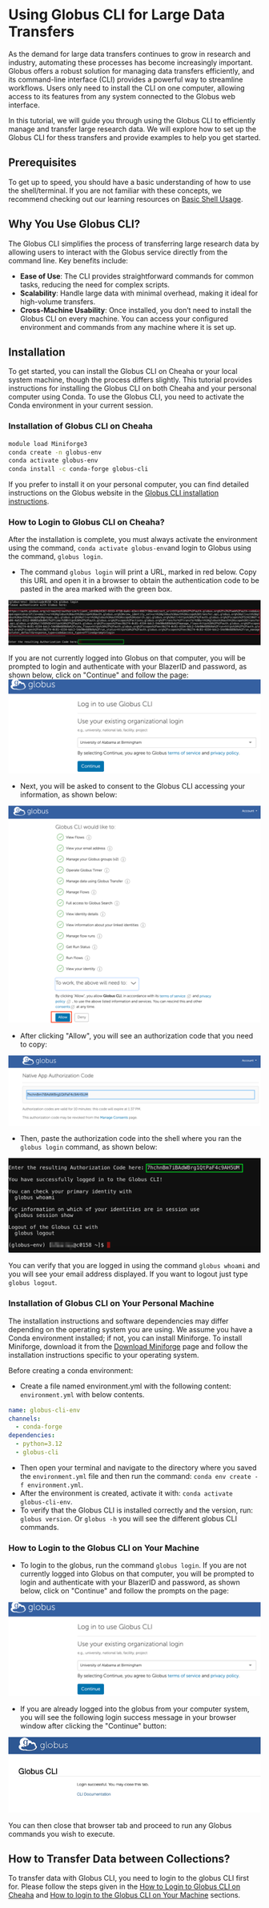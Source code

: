 # Using Globus CLI for Large Data Transfers

As the demand for large data transfers continues to grow in research and industry, automating these processes has become increasingly important. Globus offers a robust solution for managing data transfers efficiently, and its command-line interface (CLI) provides a powerful way to streamline workflows. Users only need to install the CLI on one computer, allowing access to its features from any system connected to the Globus web interface.

In this tutorial, we will guide you through using the Globus CLI to efficiently manage and transfer large research data.  We will explore how to set up the Globus CLI for thess transfers and provide examples to help you get started.

## Prerequisites

To get up to speed, you should have a basic understanding of how to use the shell/terminal. If you are not familiar with these concepts, we recommend checking out our learning resources on [Basic Shell Usage](../../../workflow_solutions/shell.md#shell-reference).

## Why You Use Globus CLI?

The Globus CLI simplifies the process of transferring large research data by allowing users to interact with the Globus service directly from the command line. Key benefits include:

- **Ease of Use**: The CLI provides straightforward commands for common tasks, reducing the need for complex scripts.
- **Scalability**: Handle large data with minimal overhead, making it ideal for high-volume transfers.
- **Cross-Machine Usability**: Once installed, you don’t need to install the Globus CLI on every machine. You can access your configured environment and commands from any machine where it is set up.

## Installation

To get started, you can install the Globus CLI on Cheaha or your local system machine, though the process differs slightly. This tutorial provides instructions for installing the Globus CLI on both Cheaha and your personal computer using Conda. To use the Globus CLI, you need to activate the Conda environment in your current session.

### Installation of Globus CLI on Cheaha

```bash
module load Miniforge3
conda create -n globus-env
conda activate globus-env
conda install -c conda-forge globus-cli
```

If you prefer to install it on your personal computer, you can find detailed instructions on the Globus website in the [Globus CLI installation instructions](https://docs.globus.org/cli/#installation).

### How to Login to Globus CLI on Cheaha?

After the installation is complete, you must always activate the environment using the command, `conda activate globus-env`and login to Globus using the command, `globus login`.

- The command `globus login` will print a URL, marked in red below. Copy this URL and open it in a browser to obtain the authentication code to be pasted in the area marked with the green box.

![url for authentication via browser](../images/globus-cli-authenticate.png)

If you are not currently logged into Globus on that computer, you will be prompted to login and authenticate with your BlazerID and password, as shown below, click on "Continue" and follow the page:
![login with your credentials](../images/globus-cli-login-page.png)

- Next, you will be asked to consent to the Globus CLI accessing your information, as shown below:

![consent to the Globus CLI](../images/globus-cli-allow.png)

- After clicking "Allow", you will see an authorization code that you need to copy:

![copy authorization code](../images/globus-cli-copy-code.png)

- Then, paste the authorization code into the shell where you ran the `globus login` command, as shown below:

![paste authorization code](../images/globus-cli-paste-code.png)

You can verify that you are logged in using the command `globus whoami`  and you will see your email address displayed. If you want to logout just type `globus logout`.

### Installation of Globus CLI on Your Personal Machine

The installation instructions and software dependencies may differ depending on the operating system you are using. We assume you have a Conda environment installed; if not, you can install Miniforge. To install Miniforge, download it from the [Download Miniforge](https://conda-forge.org/download/) page and follow the installation instructions specific to your operating system.

Before creating a conda environment:

- Create a file named environment.yml with the following content: `environment.yml` with below contents.

```yaml
name: globus-cli-env
channels:
  - conda-forge
dependencies:
  - python=3.12
  - globus-cli
```

- Then open your terminal and navigate to the directory where you saved the `environment.yml`  file and then run the command: `conda env create -f environment.yml`.
- After the environment is created, activate it with: `conda activate globus-cli-env`.
- To verify that the Globus CLI is installed correctly and the version, run: `globus version`. Or `globus -h` you will see the different globus CLI commands.

### How to Login to the Globus CLI on Your Machine

- To login to the globus, run the command `globus login`. If you are not currently logged into Globus on that computer, you will be prompted to login and authenticate with your BlazerID and password, as shown below, click on "Continue" and follow the prompts on the page:

![login with your credentials](../images/globus-cli-login-page.png)

- If you are already logged into the globus from your computer system, you will see the following login success message in your browser window after clicking the "Continue" button:

![Globus CLI login success page from your local machine](../images/globus-cli-local-login.png)

You can then close that browser tab and proceed to run any Globus commands you wish to execute.

## How to Transfer Data between Collections?

To transfer data with Globus CLI, you need to login to the globus CLI first for. Please follow the steps given in the [How to Login to Globus CLI on Cheaha](#how-to-login-to-globus-cli-on-cheaha) and [How to login to the Globus CLI on Your Machine](#how-to-login-to-the-globus-cli-on-your-machine) sections.
